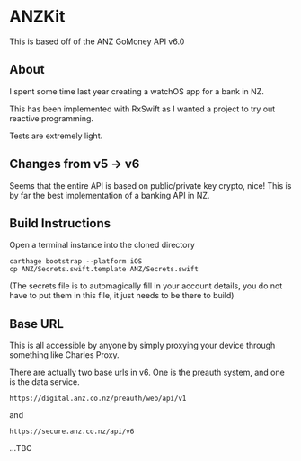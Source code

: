 # ANZKit

This is based off of the ANZ GoMoney API v6.0

## About

I spent some time last year creating a watchOS app for a bank in NZ.

This has been implemented with RxSwift as I wanted a project to try out reactive programming.

Tests are extremely light.

## Changes from v5 -> v6

Seems that the entire API is based on public/private key crypto, nice! This is by far the best implementation of a banking API in NZ.

## Build Instructions

Open a terminal instance into the cloned directory

    carthage bootstrap --platform iOS
    cp ANZ/Secrets.swift.template ANZ/Secrets.swift

(The secrets file is to automagically fill in your account details, you do not have to put them in this file, it just needs to be there to build)

## Base URL

This is all accessible by anyone by simply proxying your device through something like Charles Proxy.

There are actually two base urls in v6. One is the preauth system, and one is the data service.

    https://digital.anz.co.nz/preauth/web/api/v1

and 

    https://secure.anz.co.nz/api/v6


...TBC